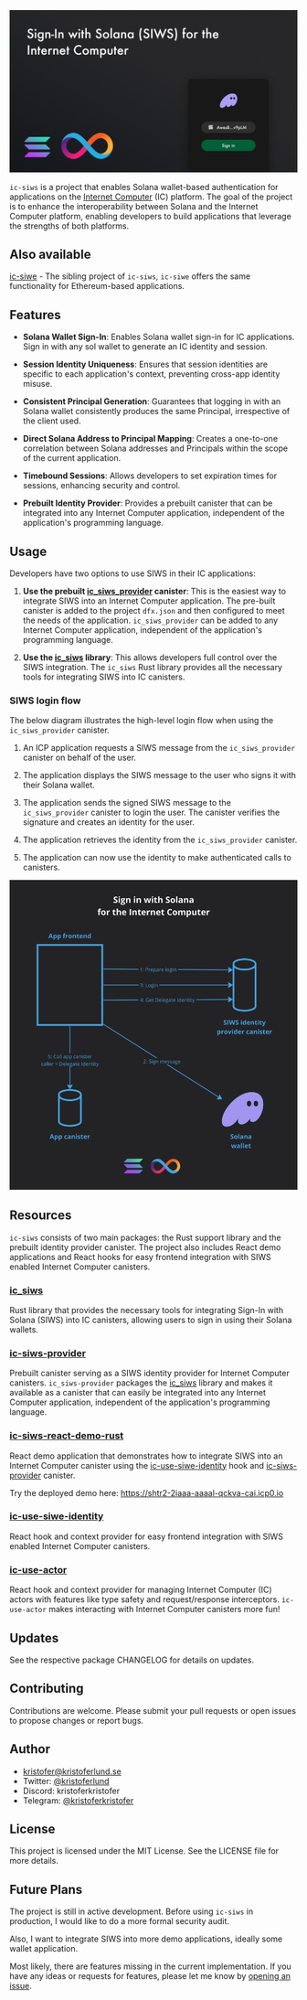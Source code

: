 
![Sign in with Solana for the Internet Computer](/media/header.png)

`ic-siws` is a project that enables Solana wallet-based authentication for applications on the [Internet Computer](https://internetcomputer.org) (IC) platform. The goal of the project is to enhance the interoperability between Solana and the Internet Computer platform, enabling developers to build applications that leverage the strengths of both platforms.

## Also available

[ic-siwe](https://github.com/kristoferlund/ic-siws) - The sibling project of `ic-siws`, `ic-siwe` offers the same functionality
for Ethereum-based applications.

## Features

- **Solana Wallet Sign-In**: Enables Solana wallet sign-in for IC applications. Sign in with any sol wallet to generate an IC identity and session.

- **Session Identity Uniqueness**: Ensures that session identities are specific to each application's context, preventing cross-app identity misuse.

- **Consistent Principal Generation**: Guarantees that logging in with an Solana wallet consistently produces the same Principal, irrespective of the client used.

- **Direct Solana Address to Principal Mapping**: Creates a one-to-one correlation between Solana addresses and Principals within the scope of the current application.

- **Timebound Sessions**: Allows developers to set expiration times for sessions, enhancing security and control.

- **Prebuilt Identity Provider**: Provides a prebuilt canister that can be integrated into any Internet Computer application, independent of the application's programming language.

## Usage

Developers have two options to use SIWS in their IC applications:

1. **Use the prebuilt [ic_siws_provider](https://github.com/kristoferlund/ic-siws/tree/main/packages/ic_siws_provider) canister**: This is the easiest way to integrate SIWS into an Internet Computer application. The pre-built canister is added to the project `dfx.json` and then configured to meet the needs of the application. `ic_siws_provider` can be added to any Internet Computer application, independent of the application's programming language.

2. **Use the [ic_siws](https://crates.io/crates/ic_siws) library**: This allows developers full control over the SIWS integration. The `ic_siws` Rust library provides all the necessary tools for integrating SIWS into IC canisters.

### SIWS login flow

The below diagram illustrates the high-level login flow when using the `ic_siws_provider` canister.

1. An ICP application requests a SIWS message from the `ic_siws_provider` canister on behalf of the user.

2. The application displays the SIWS message to the user who signs it with their Solana wallet.

3. The application sends the signed SIWS message to the `ic_siws_provider` canister to login the user. The canister verifies the signature and creates an identity for the user.

4. The application retrieves the identity from the `ic_siws_provider` canister.

5. The application can now use the identity to make authenticated calls to canisters.

![Sign in with Solana - Login flow](/media/flow.png)

## Resources

`ic-siws` consists of two main packages: the Rust support library and the prebuilt identity provider canister. The project also includes React demo applications and React hooks for easy frontend integration with SIWS enabled Internet Computer canisters.

### [ic_siws](https://github.com/kristoferlund/ic-siws/tree/main/packages/ic_siws)

Rust library that provides the necessary tools for integrating Sign-In with Solana (SIWS) into IC canisters, allowing users to sign in using their Solana wallets.

### [ic-siws-provider](https://github.com/kristoferlund/ic-siws/tree/main/packages/ic_siws_provider)

Prebuilt canister serving as a SIWS identity provider for Internet Computer canisters. `ic_siws-provider` packages the [ic_siws](https://github.com/kristoferlund/ic-siws/tree/main/packages/ic_siws) library and makes it available as a canister that can easily be integrated into any Internet Computer application, independent of the application's programming language.

### [ic-siws-react-demo-rust](https://github.com/kristoferlund/ic-siws-react-demo-rust)

React demo application that demonstrates how to integrate SIWS into an Internet Computer canister using the [ic-use-siwe-identity](https://github.com/kristoferlund/ic-siws/tree/main/packages/ic-use-siwe-identity) hook and [ic-siws-provider](https://github.com/kristoferlund/ic-siws/tree/main/packages/ic_siws_provider) canister.

Try the deployed demo here: https://shtr2-2iaaa-aaaal-qckva-cai.icp0.io

### [ic-use-siwe-identity](https://github.com/kristoferlund/ic-siws/tree/main/packages/ic-use-siwe-identity)

React hook and context provider for easy frontend integration with SIWS enabled Internet Computer canisters.

### [ic-use-actor](https://github.com/kristoferlund/ic-use-actor)

React hook and context provider for managing Internet Computer (IC) actors with features like type safety and request/response interceptors. `ic-use-actor` makes interacting with Internet Computer canisters more fun!

## Updates

See the respective package CHANGELOG for details on updates.

## Contributing

Contributions are welcome. Please submit your pull requests or open issues to propose changes or report bugs.

## Author

- [kristofer@kristoferlund.se](mailto:kristofer@kristoferlund.se)
- Twitter: [@kristoferlund](https://twitter.com/kristoferlund)
- Discord: kristoferkristofer
- Telegram: [@kristoferkristofer](https://t.me/kristoferkristofer)

## License

This project is licensed under the MIT License. See the LICENSE file for more details.

## Future Plans

The project is still in active development. Before using `ic-siws` in production, I would like to do a more formal security audit.

Also, I want to integrate SIWS into more demo applications, ideally some wallet application.

Most likely, there are features missing in the current implementation. If you have any ideas or requests for features, please let me know by [opening an issue](https://github.com/kristoferlund/ic-siws/issues).